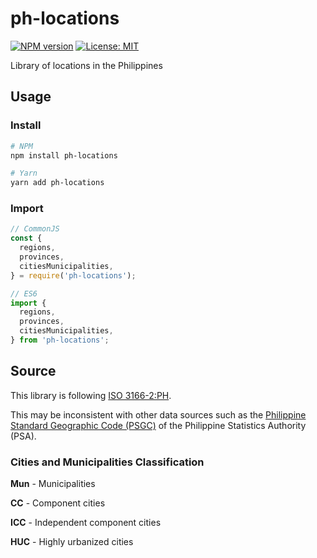 # ph-locations

[![NPM version](https://img.shields.io/npm/v/ph-locations.svg)](https://www.npmjs.com/package/ph-locations)
[![License: MIT](https://img.shields.io/badge/License-MIT-blue.svg)](https://raw.githubusercontent.com/hyubs/ph-locations/master/LICENSE)


Library of locations in the Philippines

## Usage

### Install

```sh
# NPM
npm install ph-locations

# Yarn
yarn add ph-locations
```

### Import

```js
// CommonJS
const {
  regions,
  provinces,
  citiesMunicipalities,
} = require('ph-locations');

// ES6
import {
  regions,
  provinces,
  citiesMunicipalities,
} from 'ph-locations';
```

## Source

This library is following [ISO 3166-2:PH](https://en.wikipedia.org/wiki/ISO_3166-2:PH).

This may be inconsistent with other data sources such as the [Philippine Standard Geographic Code (PSGC)](https://psa.gov.ph/classification/psgc/) of the Philippine Statistics Authority (PSA).

### Cities and Municipalities Classification

**Mun** - Municipalities

**CC** - Component cities

**ICC** - Independent component cities

**HUC** - Highly urbanized cities
